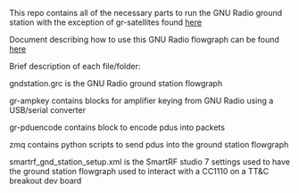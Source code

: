 This repo contains all of the necessary parts to run the GNU Radio ground station with the exception of gr-satellites found [here](https://github.com/daniestevez/gr-satellites)

Document describing how to use this GNU Radio flowgraph can be found [here](https://docs.google.com/document/d/1vxE6jXceIZ9Tap91QvGXx2jc8hywjWRIl0jvHD9sVJg/edit?usp=sharing)

Brief description of each file/folder:

gndstation.grc is the GNU Radio ground station flowgraph

gr-ampkey contains blocks for amplifier keying from GNU Radio using a USB/serial converter

gr-pduencode contains block to encode pdus into packets

zmq contains python scripts to send pdus into the ground station flowgraph

smartrf_gnd_station_setup.xml is the SmartRF studio 7 settings used to have the ground station flowgraph used to interact with a CC1110 on a TT&C breakout dev board
